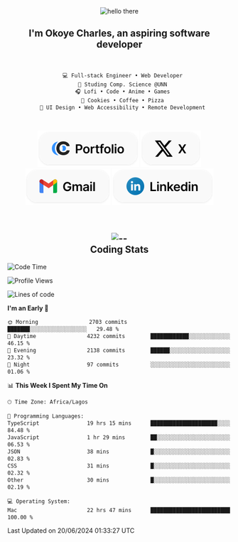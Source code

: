 <div align="center">
  
  <img src="https://readme-typing-svg.demolab.com?font=Fira+Code&weight=600&size=24&duration=4000&pause=300&color=3291FF&center=true&vCenter=true&random=false&width=300&height=24&lines=Hey+There;Hola;Namaste;Aloha;Bonjour;Konnichiwa" alt="hello there" height="36" width="300" />
  <h2>I'm <strong>Okoye Charles</strong>, an aspiring software developer</h2>
  
</div>

<br/>

<div align="center">
  
  ```
    💻 Full-stack Engineer • Web Developer
    💼 Studing Comp. Science @UNN
    🎧 Lofi • Code • Anime • Games
    🍪 Cookies • Coffee • Pizza
    📖 UI Design • Web Accessibility • Remote Development
  ```

</div>

<br/>

<div align="center">

  [![portfolio](./assets/badge-portfolio.svg)](https://okoyecharles.com)
  [![X](./assets/badge-x.svg)](https://x.com/okoyecharlesk)
  [![mail](./assets/badge-mail.svg)](mailto:okoyecharles509@gmail.com)
  [![linkedin](./assets/badge-linkedin.svg)](https://linkedin.com/in/okoyecharles)
  
</div>

<br/>



<div align="center">

  <h2>
    <img src="https://media.giphy.com/media/UVG0BN8TOMKkPOJS6e/giphy.gif?cid=790b7611dhvp8dydhh4r22mjr73owy4d5zzlo7s5zyk60w8s&ep=v1_stickers_search&rid=giphy.gif&ct=s" alt="--" height="50" width="50" />
    <br/>
    Coding Stats
  </h2>
  
</div>

<!--START_SECTION:waka-->
![Code Time](http://img.shields.io/badge/Code%20Time-166%20hrs%2030%20mins-blue)

![Profile Views](http://img.shields.io/badge/Profile%20Views-4-blue)

![Lines of code](https://img.shields.io/badge/From%20Hello%20World%20I%27ve%20Written-7.5%20million%20lines%20of%20code-blue)

**I'm an Early 🐤** 

```text
🌞 Morning                2703 commits        ███████░░░░░░░░░░░░░░░░░░   29.48 % 
🌆 Daytime                4232 commits        ████████████░░░░░░░░░░░░░   46.15 % 
🌃 Evening                2138 commits        ██████░░░░░░░░░░░░░░░░░░░   23.32 % 
🌙 Night                  97 commits          ░░░░░░░░░░░░░░░░░░░░░░░░░   01.06 % 
```


📊 **This Week I Spent My Time On** 

```text
🕑︎ Time Zone: Africa/Lagos

💬 Programming Languages: 
TypeScript               19 hrs 15 mins      █████████████████████░░░░   84.48 % 
JavaScript               1 hr 29 mins        ██░░░░░░░░░░░░░░░░░░░░░░░   06.53 % 
JSON                     38 mins             █░░░░░░░░░░░░░░░░░░░░░░░░   02.83 % 
CSS                      31 mins             █░░░░░░░░░░░░░░░░░░░░░░░░   02.32 % 
Other                    30 mins             █░░░░░░░░░░░░░░░░░░░░░░░░   02.19 % 

💻 Operating System: 
Mac                      22 hrs 47 mins      █████████████████████████   100.00 % 
```


 Last Updated on 20/06/2024 01:33:27 UTC
<!--END_SECTION:waka-->
